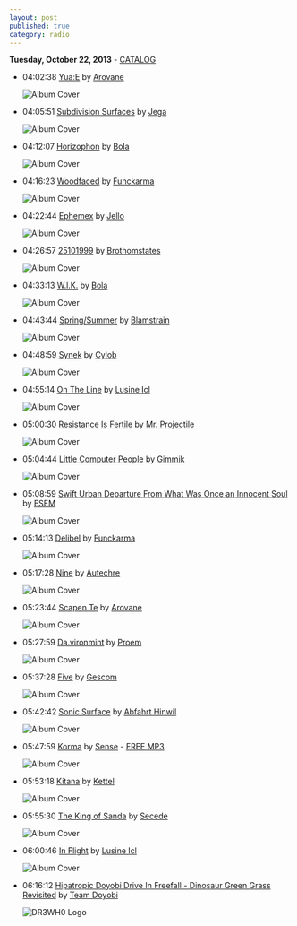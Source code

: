 ```yaml
---
layout: post
published: true
category: radio
---
```


**Tuesday, October 22, 2013** - [CATALOG](/2013/10/22/bola-radio-catalog)

*   04:02:38  [Yua:E](http://goo.gl/2ZlWg1) by [Arovane](http://www.last.fm/music/Arovane)

    ![Album Cover](http://images.amazon.com/images/P/B00006835X.01.LZZZZZZZ.jpg "Icol Diston")

*   04:05:51  [Subdivision Surfaces](http://goo.gl/CBAmBI) by [Jega](http://www.last.fm/music/Jega)

    ![Album Cover](http://userserve-ak.last.fm/serve/174s/55094875.jpg "Geometry")

*   04:12:07  [Horizophon](http://goo.gl/xxZTEB) by [Bola](http://www.last.fm/music/Bola)

    ![Album Cover](http://userserve-ak.last.fm/serve/174s/32620403.jpg "Fyuti")

*   04:16:23  [Woodfaced](http://goo.gl/ilp93X) by [Funckarma](http://www.last.fm/music/Funckarma)

    ![Album Cover](http://userserve-ak.last.fm/serve/174s/69401614.jpg "Vell Vagranz")

*   04:22:44  [Ephemex](http://goo.gl/3xcHUP) by [Jello](http://www.last.fm/music/Jello)

    ![Album Cover](http://userserve-ak.last.fm/serve/174s/32674731.jpg "Voile")

*   04:26:57  [25101999](http://goo.gl/8EUAoB) by [Brothomstates](http://www.last.fm/music/Brothomstates)

    ![Album Cover](http://userserve-ak.last.fm/serve/174s/93015973.jpg "Claro")

*   04:33:13  [W.l.K.](http://goo.gl/gMJ9fv) by [Bola](http://www.last.fm/music/Bola)

    ![Album Cover](http://userserve-ak.last.fm/serve/174s/63358627.jpg "Soup")

*   04:43:44  [Spring/Summer](http://goo.gl/xl8ta8) by [Blamstrain](http://www.last.fm/music/Blamstrain)

    ![Album Cover](http://userserve-ak.last.fm/serve/174s/10294227.png "Disfold")

*   04:48:59  [Synek](http://goo.gl/4rc6ux) by [Cylob](http://www.last.fm/music/Cylob)

    ![Album Cover](http://userserve-ak.last.fm/serve/174s/69468080.jpg "Cylobian Sunset")

*   04:55:14  [On The Line](http://goo.gl/dlkCEC) by [Lusine Icl](http://www.last.fm/music/Lusine+Icl)

    ![Album Cover](http://userserve-ak.last.fm/serve/174s/60817015.jpg "Language Barrier")

*   05:00:30  [Resistance Is Fertile](http://goo.gl/gBMmA3) by [Mr. Projectile](http://www.last.fm/music/Mr.+Projectile)

    ![Album Cover](http://userserve-ak.last.fm/serve/174s/8751089.jpg "Sinking")

*   05:04:44  [Little Computer People](http://goo.gl/dP4G7u) by [Gimmik](http://www.last.fm/music/Gimmik)

    ![Album Cover](http://userserve-ak.last.fm/serve/174s/8588587.jpg "Load Error EP")

*   05:08:59  [Swift Urban Departure From What Was Once an Innocent Soul](http://goo.gl/p4k0Ha) by [ESEM](http://www.last.fm/music/ESEM)

    ![Album Cover](http://userserve-ak.last.fm/serve/174s/8709605.jpg "Serial Human")

*   05:14:13  [Delibel](http://goo.gl/dVGbIM) by [Funckarma](http://www.last.fm/music/Funckarma)

    ![Album Cover](http://userserve-ak.last.fm/serve/174s/50399821.jpg "Dubstoned EP 3")

*   05:17:28  [Nine](http://goo.gl/zpR1dW) by [Autechre](http://www.last.fm/music/Autechre)

    ![Album Cover](http://userserve-ak.last.fm/serve/174s/44413551.png "Amber")

*   05:23:44  [Scapen Te](http://goo.gl/jKDpMA) by [Arovane](http://www.last.fm/music/Arovane)

    ![Album Cover](http://images.amazon.com/images/P/B000040JN1.01._SCMZZZZZZZ_.jpg "Atol Scrap")

*   05:27:59  [Da.vironmint](http://goo.gl/0SA6EF) by [Proem](http://www.last.fm/music/Proem)

    ![Album Cover](http://userserve-ak.last.fm/serve/174s/89078495.jpg "Socially Inept Sampler")

*   05:37:28  [Five](http://goo.gl/CWr8O2) by [Gescom](http://www.last.fm/music/Gescom)

    ![Album Cover](http://userserve-ak.last.fm/serve/174s/20351419.jpg "Gescom EP")

*   05:42:42  [Sonic Surface](http://goo.gl/ufmJAq) by [Abfahrt Hinwil](http://www.last.fm/music/Abfahrt+Hinwil)

    ![Album Cover](http://userserve-ak.last.fm/serve/174s/27676537.jpg "Links Berge Rechts Seen")

*   05:47:59  [Korma](http://goo.gl/vdjBi4) by [Sense](http://www.last.fm/music/Sense) - [FREE MP3](http://goo.gl/wNBY4u)

    ![Album Cover](http://userserve-ak.last.fm/serve/174s/8740833.jpg "Further EP")

*   05:53:18  [Kitana](http://goo.gl/QWZybr) by [Kettel](http://www.last.fm/music/Kettel)

    ![Album Cover](http://userserve-ak.last.fm/serve/174s/88240081.png "Myam James 2")

*   05:55:30  [The King of Sanda](http://goo.gl/1qbxJl) by [Secede](http://www.last.fm/music/Secede)

    ![Album Cover](http://userserve-ak.last.fm/serve/174s/88237797.jpg "Tryshasla")

*   06:00:46  [In Flight](http://goo.gl/axnLNO) by [Lusine Icl](http://www.last.fm/music/Lusine+Icl)

    ![Album Cover](http://a1.phobos.apple.com/r10/Music/74/e7/5e/mzi.vewbhthh.170x170-75.jpg "Condensed")

*   06:16:12  [Hipatropic Doyobi Drive In Freefall - Dinosaur Green Grass Revisited](http://goo.gl/bhHSxY) by [Team Doyobi](http://www.last.fm/music/Team+Doyobi)

    ![DR3WH0 Logo](https://dl.dropboxusercontent.com/u/8239797/DR3WH0.png "DR3WH0 RadioBlog")

